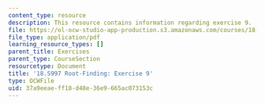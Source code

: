 ```yaml
---
content_type: resource
description: This resource contains information regarding exercise 9.
file: https://ol-ocw-studio-app-production.s3.amazonaws.com/courses/18-s997-introduction-to-matlab-programming-fall-2011/37a9eeaeff18d48e36e9665ac073153c_MIT18_S997F11_Exercise_9.pdf
file_type: application/pdf
learning_resource_types: []
parent_title: Exercises
parent_type: CourseSection
resourcetype: Document
title: '18.S997 Root-Finding: Exercise 9'
type: OCWFile
uid: 37a9eeae-ff18-d48e-36e9-665ac073153c
---
```

